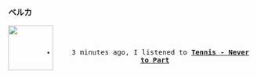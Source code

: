 ### ベルカ
<div align="center">
<kbd>
<a href="https://www.youtube.com/results?search_query=Tennis+Never+to+Part" target="_blank">
    <img align="left" width="92" height="92" src="https:&#x2F;&#x2F;lastfm.freetls.fastly.net&#x2F;i&#x2F;u&#x2F;174s&#x2F;1dcb5ec68b2d47a7a29d2e75c20579a7.png">
</a>
</br></br>
<ul><li>
<p align="center"><img height="14" width="14" src=> 3 minutes ago, I listened to <b><a href="https://www.youtube.com/results?search_query=Tennis+Never+to+Part" target="_blank">Tennis - Never to Part</a> </b></p>
</li></ul>
</kbd>
</div>